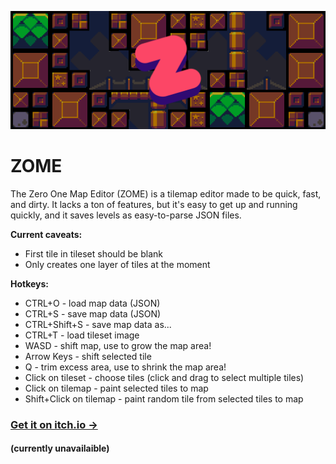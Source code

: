![ZERO ONE MAP EDITOR](/git_files/title.png?raw=true)

# ZOME

The Zero One Map Editor (ZOME) is a tilemap editor made to be quick, fast, and dirty. It lacks a ton of features, but it's easy to get up and running quickly, and it saves levels as easy-to-parse JSON files.

**Current caveats:**

- First tile in tileset should be blank
- Only creates one layer of tiles at the moment

**Hotkeys:**

- CTRL+O - load map data (JSON)
- CTRL+S - save map data (JSON)
- CTRL+Shift+S - save map data as...
- CTRL+T - load tileset image
- WASD - shift map, use to grow the map area!
- Arrow Keys - shift selected tile
- Q - trim excess area, use to shrink the map area!
- Click on tileset - choose tiles (click and drag to select multiple tiles)
- Click on tilemap - paint selected tiles to map
- Shift+Click on tilemap - paint random tile from selected tiles to map

### [Get it on itch.io ->](https://01010111.itch.io/zome)
#### (currently unavailaible)
